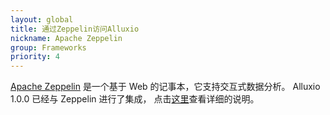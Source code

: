 ```yaml
---
layout: global
title: 通过Zeppelin访问Alluxio
nickname: Apache Zeppelin
group: Frameworks
priority: 4
---
```


[Apache Zeppelin](https://zeppelin.apache.org/) 是一个基于 Web 的记事本，它支持交互式数据分析。
Alluxio 1.0.0 已经与 Zeppelin 进行了集成，
点击[这里](https://zeppelin.apache.org/docs/latest/interpreter/alluxio.html)查看详细的说明。
